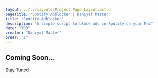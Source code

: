 ```yaml
---
layout: ../../layouts/Project Page Layout.astro
pageTitle: "Spotify Adblocker | Daniyal Master"
title: "Spotify Adblocker"
description: "A simple script to block ads in Spotify on your Mac"
date: "TBD"
creator: "Daniyal Master"
order: "2"
---
```


## Coming Soon...

Stay Tuned
